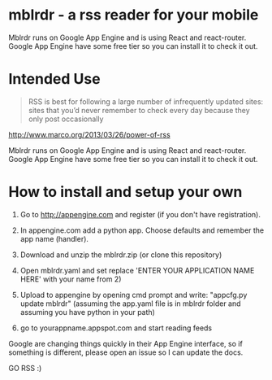 mblrdr - a rss reader for your mobile
======

Mblrdr runs on Google App Engine and is using React and react-router. Google App Engine have some free tier so you can install it to check it out.

Intended Use
======

> RSS is best for following a large number of infrequently updated
> sites: sites that you’d never remember to check every day because they
> only post occasionally

http://www.marco.org/2013/03/26/power-of-rss

Mblrdr runs on Google App Engine and is using React and react-router. Google App Engine have some free tier so you can install it to check it out.

How to install and setup your own 
======

1. Go to http://appengine.com and register (if you don't have registration).

2. In appengine.com add a python app. Choose defaults and remember the app name (handler).

3. Download and unzip the mblrdr.zip (or clone this repository)

4. Open mblrdr.yaml and set replace 'ENTER YOUR APPLICATION NAME HERE' with your name from 2)

5. Upload to appengine by opening cmd prompt and write: "appcfg.py update mblrdr"
(assuming the app.yaml file is in mblrdr folder and assuming you have python in your path)

6. go to yourappname.appspot.com and start reading feeds

Google are changing things quickly in their App Engine interface, so if something is different, please open an issue so I can update the docs.

GO RSS :)